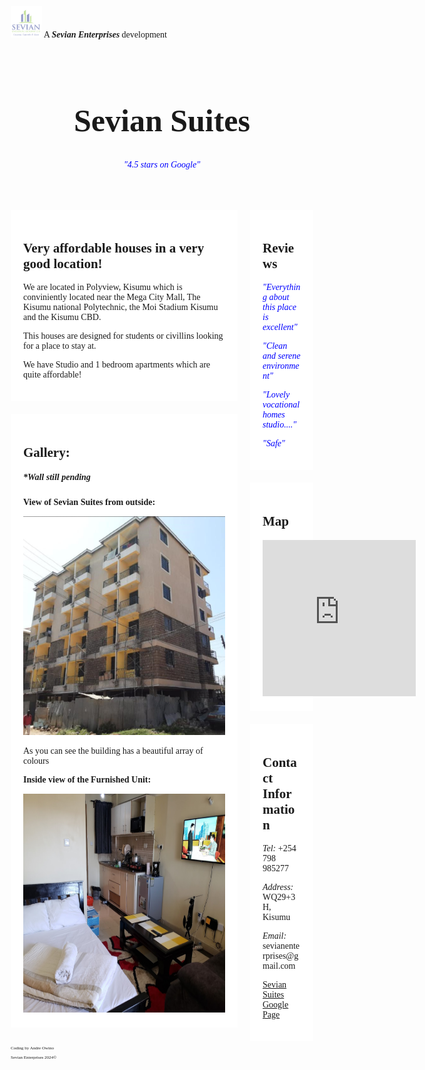 <!DOCTYPE html>

<html>

<head>

<meta name="viewport" content="width=device-width, initial-scale=1.0">

<title>Sevian Suites Homepage</title>
<meta name="description" content="Sevian Suites are affordable houses located in Kisumu. They are designed for students or civilians looking for a house.">

<link rel="Icon" href="Sevian logo.png" type="image/x-icon">

<style>

body {
  background-image: url("Kisumu skyline.jpg");
}
* {
  box-sizing: border-box;
}

body {
  font-family: Calibri;
  padding: 10px;
}

.header {
  padding: 30px;
  text-align: center;
 }

.header h1 {
  font-size: 50px;
}

.topnav {
  overflow: hidden;
}

.topnav a {
  float: left;
  display: block;
  text-align: center;
  padding: 14px 16px;
  text-decoration: none;
}

.leftcolumn {   
  float: left;
  width: 75%;
}

.rightcolumn {
  float: left;
  width: 25%;
  padding-left: 20px;
}

.card {
  background-color: white;
  padding: 20px;
  margin-top: 20px;
}

.row::after {
  content: "";
  display: table;
  clear: both;
}

@media screen and (max-width: 800px) {
  .leftcolumn, .rightcolumn {   
    width: 100%;
    padding: 0;
  }
}
@media screen and (max-width: 400px) {
  .topnav a {
    float: none;
    width: 100%;
  }
}
</style>

</head>

<body>

<img class="img2" src="Sevian logo.png" alt="Sevian Enterprises Logo" width="50" height="50">
A <i><b>Sevian Enterprises</i></b> development
</div>

<div class="header">
<h1>Sevian Suites</h1>
<p style="color: blue;"><i>"4.5 stars on Google"</i></p>
</div>

<div class="row">
<div class="leftcolumn">
<div class="card">
<h2>Very affordable houses in a very good location!</h2>
<p>We are located in Polyview, Kisumu which is conviniently located near the Mega City Mall, The Kisumu national Polytechnic, the Moi Stadium Kisumu and the Kisumu CBD.</p>
<p>This houses are designed for students or civillins looking for a place to stay at.</p>
<p>We have Studio and 1 bedroom apartments which are quite affordable!</p>
</div>

<div class="card">
<h2>Gallery:</h2>
<h5>*Wall still pending</h5>
<p style="font-family:calibri;" class="solid"><b>View of Sevian Suites from outside:</b></p>
<img src="Sevian picture.png" width="400" height="350" alt="View of Sevian Suites from Outside">
<p>As you can see the building has a beautiful array of colours</p>
<p style="font-family:calibri;" class="solid"><b>Inside view of the Furnished Unit:</b></p>
<img src="Sevian picture 2.png" width="400" height="350" alt="Inside view of the Furnished Unit:">
</div>
</div>

<div class="rightcolumn">
<div class="card">
<h2>Reviews</h2>
<p style="color: blue;"><i>"Everything about this place is excellent"</i></p>
<p style="color: blue;"><i>"Clean and serene environment"</i><p>
<p style="color: blue;"><i>"Lovely vocational homes studio...."</i></p>
<p style="color: blue;"><i>"Safe"</i></p>
</div>

<div class="card">
<h2>Map</h2>
<iframe src="https://www.google.com/maps/embed?pb=!1m14!1m8!1m3!1d15959.249068139521!2d34.7688868!3d-0.0998062!3m2!1i1024!2i768!4f13.1!3m3!1m2!1s0x182aa5db39b129eb%3A0x8554d7d44a218703!2sSevian%20Suites%20Kisumu!5e0!3m2!1sen!2ske!4v1722860127606!5m2!1sen!2ske" width="245" height="250" style="border:0;" allowfullscreen="" loading="lazy" referrerpolicy="no-referrer-when-downgrade"></iframe>
</div>

<div class="card">
<h2>Contact Information</h2>
<p style="font-family:calibri;"><i>Tel:</i> +254 798 985277</tel>
<p style="font-family:calibri;"><i>Address:</i> WQ29+3H, Kisumu<p/>
<p style="font-family:calibri;"><i>Email:</i> sevianenterprises@gmail.com</p>
<p style="font-family:calibri;"><a href="https://bit.ly/SevianSuites">Sevian Suites Google Page</a></p>

</div>
</div>
</div>

<p style="font-size:50%;">Coding by Andre Owino</p>
<p style="font-size:50%;">Sevian Enterprises 2024&copy;</p>
</body>

</html>
